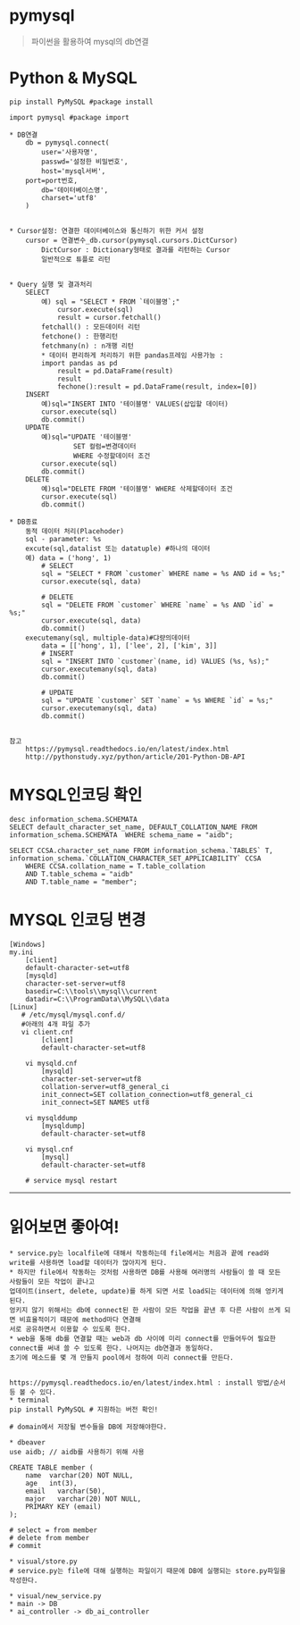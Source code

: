 # pymysql
> 파이썬을 활용하여 mysql의 db연결

# Python & MySQL 
    pip install PyMySQL #package install
    
    import pymysql #package import

    * DB연결
        db = pymysql.connect(
            user='사용자명', 
            passwd='설정한 비밀번호', 
            host='mysql서버',
        port=port번호, 
            db='데이터베이스명', 
            charset='utf8'
        )


    * Cursor설정: 연결한 데이터베이스와 통신하기 위한 커서 설정
        cursor = 연결변수_db.cursor(pymysql.cursors.DictCursor)
            DictCursor : Dictionary형태로 결과를 리턴하는 Cursor
            일반적으로 튜플로 리턴


    * Query 실행 및 결과처리
        SELECT
            예) sql = "SELECT * FROM `테이블명`;"
                cursor.execute(sql)
                result = cursor.fetchall()
            fetchall() : 모든데이터 리턴
            fetchone() : 한행리턴
            fetchmany(n) : n개행 리턴
            * 데이터 편리하게 처리하기 위한 pandas프레임 사용가능 :
            import pandas as pd
                result = pd.DataFrame(result)
                result
                fechone():result = pd.DataFrame(result, index=[0])
        INSERT
            예)sql="INSERT INTO '테이블명' VALUES(삽입할 데이터)
            cursor.execute(sql)
            db.commit()
        UPDATE
            예)sql="UPDATE '테이블명' 
                    SET 컬럼=변경데이터
                    WHERE 수정할데이터 조건
            cursor.execute(sql)
            db.commit()
        DELETE
            예)sql="DELETE FROM '테이블명' WHERE 삭제할데이터 조건
            cursor.execute(sql)
            db.commit()

    * DB종료
        동적 데이터 처리(Placehoder)
        sql - parameter: %s
        excute(sql,datalist 또는 datatuple) #하나의 데이터
        예) data = ('hong', 1)
            # SELECT 
            sql = "SELECT * FROM `customer` WHERE name = %s AND id = %s;"
            cursor.execute(sql, data)

            # DELETE
            sql = "DELETE FROM `customer` WHERE `name` = %s AND `id` = %s;"
            cursor.execute(sql, data)
            db.commit()
        executemany(sql, multiple-data)#댜량의데이터
            data = [['hong', 1], ['lee', 2], ['kim', 3]]
            # INSERT 
            sql = "INSERT INTO `customer`(name, id) VALUES (%s, %s);"
            cursor.executemany(sql, data)
            db.commit()

            # UPDATE 
            sql = "UPDATE `customer` SET `name` = %s WHERE `id` = %s;"
            cursor.executemany(sql, data)
            db.commit()


    참고
        https://pymysql.readthedocs.io/en/latest/index.html
        http://pythonstudy.xyz/python/article/201-Python-DB-API

# MYSQL인코딩 확인

    desc information_schema.SCHEMATA
    SELECT default_character_set_name, DEFAULT_COLLATION_NAME FROM information_schema.SCHEMATA  WHERE schema_name = "aidb";

    SELECT CCSA.character_set_name FROM information_schema.`TABLES` T,
    information_schema.`COLLATION_CHARACTER_SET_APPLICABILITY` CCSA
        WHERE CCSA.collation_name = T.table_collation
        AND T.table_schema = "aidb"
        AND T.table_name = "member";    

# MYSQL 인코딩 변경

    [Windows]
    my.ini
        [client]
        default-character-set=utf8
        [mysqld]
        character-set-server=utf8
        basedir=C:\\tools\\mysql\\current
        datadir=C:\\ProgramData\\MySQL\\data
    [Linux]
       # /etc/mysql/mysql.conf.d/
       #아래의 4개 파일 추가
       vi client.cnf
            [client]
            default-character-set=utf8

        vi mysqld.cnf
            [mysqld]
            character-set-server=utf8
            collation-server=utf8_general_ci
            init_connect=SET collation_connection=utf8_general_ci
            init_connect=SET NAMES utf8

        vi mysqlddump
            [mysqldump]
            default-character-set=utf8

        vi mysql.cnf
            [mysql]
            default-character-set=utf8

        # service mysql restart

-------------------------------------------------------------
# 읽어보면 좋아여!
    * service.py는 localfile에 대해서 작동하는데 file에서는 처음과 끝에 read와 write를 사용하면 load할 데이터가 많아지게 된다.
    * 하지만 file에서 작동하는 것처럼 사용하면 DB를 사용해 여러명의 사람들이 쓸 때 모든 사람들이 모든 작업이 끝나고
    업데이트(insert, delete, update)를 하게 되면 서로 load되는 데이터에 의해 엉키게 된다.
    엉키지 않기 위해서는 db에 connect된 한 사람이 모든 작업을 끝낸 후 다른 사람이 쓰게 되면 비효율적이기 때문에 method마다 연결해
    서로 공유하면서 이용할 수 있도록 한다.
    * web을 통해 db를 연결할 때는 web과 db 사이에 미리 connect를 만들어두어 필요한 connect를 써내 쓸 수 있도록 한다. 나머지는 db연결과 동일하다.
    초기에 메소드를 몇 개 만들지 pool에서 정하여 미리 connect를 만든다.


    https://pymysql.readthedocs.io/en/latest/index.html : install 방법/순서 등 볼 수 있다.
    * terminal
    pip install PyMySQL # 지원하는 버전 확인!

    # domain에서 저장될 변수들을 DB에 저장해야한다.

    * dbeaver
    use aidb; // aidb를 사용하기 위해 사용

    CREATE TABLE member (
        name  varchar(20) NOT NULL,
        age   int(3),
        email   varchar(50),
        major   varchar(20) NOT NULL,
        PRIMARY KEY (email)
    );

    # select = from member
    # delete from member
    # commit

    * visual/store.py
    # service.py는 file에 대해 실행하는 파일이기 때문에 DB에 실행되는 store.py파일을 작성한다.

    * visual/new_service.py
    * main -> DB
    * ai_controller -> db_ai_controller







